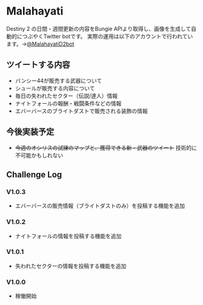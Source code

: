 # Malahayati
Destiny 2 の日間・週間更新の内容をBungie APIより取得し、画像を生成して自動的につぶやくTwitter botです。
実際の運用は以下のアカウントで行われています。→[@MalahayatiD2bot](https://twitter.com/MalahayatiD2bot)
## ツイートする内容
- バンシー44が販売する武器について
- シュールが販売する内容について
- 毎日の失われたセクター（伝説/達人）情報
- ナイトフォールの報酬・戦闘条件などの情報
- エバーバースのブライトダストで販売される装飾の情報
## 今後実装予定
- ~~今週のオシリスの試練のマップと、獲得できる新・武器のツイート~~ 技術的に不可能かもしれない
## Challenge Log

### V1.0.3
- エバーバースの販売情報（ブライトダストのみ）を投稿する機能を追加
### V1.0.2
- ナイトフォールの情報を投稿する機能を追加
### V1.0.1
- 失われたセクターの情報を投稿する機能を追加
### V1.0.0
- 稼働開始